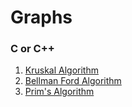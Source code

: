 # Graphs

### C or C++

1. [Kruskal Algorithm](c-or-cpp/kruskal-algorithm.cpp)
2. [Bellman Ford Algorithm](c-or-cpp/bellman-ford.cpp)
3. [Prim's Algorithm](c-or-cpp/Prim's-algorithm)
